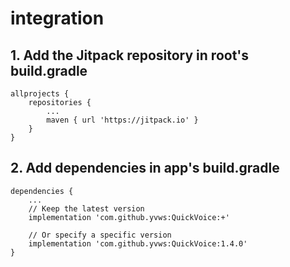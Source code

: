 # integration
## 1. Add the Jitpack repository in root's build.gradle
```
allprojects {
    repositories {
        ...
        maven { url 'https://jitpack.io' }
    }
}
```

## 2. Add dependencies in app's build.gradle
```
dependencies {
    ...
    // Keep the latest version
    implementation 'com.github.yvws:QuickVoice:+'
    
    // Or specify a specific version
    implementation 'com.github.yvws:QuickVoice:1.4.0'
}
```
